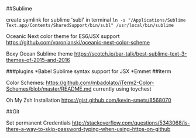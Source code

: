 
##Sublime

create symlink for sublime 'subl' in terminal
`ln -s "/Applications/Sublime Text.app/Contents/SharedSupport/bin/subl" /usr/local/bin/sublime`

Oceanic Next color theme for ES6/JSX support
https://github.com/voronianski/oceanic-next-color-scheme

Boxy Ocean Sublime theme
https://scotch.io/bar-talk/best-sublime-text-3-themes-of-2015-and-2016

###plugins
*Babel Sublime syntax support for JSX
*Emmet
##iterm

Color Schemes: https://github.com/mbadolato/iTerm2-Color-Schemes/blob/master/README.md
	currently using toychest

Oh My Zsh Installation
	https://gist.github.com/kevin-smets/8568070


##Git

Set permanent Credentials
	http://stackoverflow.com/questions/5343068/is-there-a-way-to-skip-password-typing-when-using-https-on-github